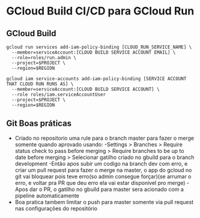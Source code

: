 
# GCloud Build CI/CD para GCloud Run

## GCloud Build
```
gcloud run services add-iam-policy-binding [CLOUD_RUN_SERVICE_NAME] \ 
  --member=serviceAccount:[CLOUD BUILD SERVICE ACCOUNT EMAIL] \
  --role=roles/run.admin \
  --project=$PROJECT \
  --region=$REGION
```
```
gcloud iam service-accounts add-iam-policy-binding [SERVICE ACCOUNT THAT CLOUD RUN RUNS AS] \
  --member=serviceAccount:[CLOUD BUILD SERVICE ACCOUNT] \
  --role roles/iam.serviceAccountUser
  --project=$PROJECT \
  --region=$REGION
```


## Git Boas práticas
- Criado no repositorio uma rule para o branch master para fazer o merge
somente quando aprovado usando:
-Settings > Branches > Require status check to pass before merging >
Require branches to be up to date before merging > Selecionar gatilho criado no gbuild
para o branch development
-Então apos subir um codigo na branch dev com erro, e criar um pull request para fazer o merge na master, o app do gcloud no git vai bloquear pois teve erro(so admin consegue forçar)(se arrumar o erro, e voltar pra PR que deu erro ela vai estar disponivel pro merge)
-Apos dar o PR, o gatilho no gbuild para master sera acionado com a pipeline automaticamente
- Boa pratica tambem limitar o push para master somente via pull request nas configurações
do repositório